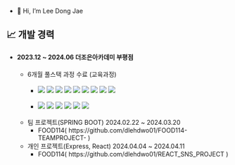 - 👋 Hi, I’m Lee Dong Jae

<div style= "text-align:left;">
    <h2 tabindex="-1" class="heading-element" dir="auto" >📈 개발 경력</h2>
  <ul>
            <li><h4>2023.12 ~ 2024.06 더조은아카데미 부평점</h4>
                <ul>                    
                    <li>6개월 풀스택 과정 수료 (교육과정)                        
                      <ul>
                          <br><li>
                          <img src="https://img.shields.io/badge/Java-007396?style=for-the-badge&logo=Java&logoColor=white">
                          <img src="https://img.shields.io/badge/Oracle-F80000?style=for-the-badge&logo=Oracle&logoColor=white">
                          <img src="https://img.shields.io/badge/MySQL-4479A1?style=for-the-badge&logo=MySQL&logoColor=white">
                          <img src="https://img.shields.io/badge/Spring Boot-6DB33F?style=for-the-badge&logo=Spring Boot&logoColor=white">
                          <img src="https://img.shields.io/badge/Node.js-339933?style=for-the-badge&logo=Node.js&logoColor=white">
                          <img src="https://img.shields.io/badge/Express-000000?style=for-the-badge&logo=Express&logoColor=white">
                          <img src="https://img.shields.io/badge/Amazon AWS-232F3E?style=for-the-badge&logo=Amazon AWS&logoColor=white">
                          <img src="https://img.shields.io/badge/Firebase-FFCA28?style=for-the-badge&logo=Firebase&logoColor=white">
                          <img src="https://img.shields.io/badge/Linux-FCC624?style=for-the-badge&logo=Linux&logoColor=white">
                          </li><br>
                        <li>
                          <img src="https://img.shields.io/badge/React-61DAFB?style=for-the-badge&logo=React&logoColor=white">         
                          <img src="https://img.shields.io/badge/Vue.js-4FC08D?style=for-the-badge&logo=Vue.js&logoColor=white">
                          <img src="https://img.shields.io/badge/Flutter-02569B?style=for-the-badge&logo=Flutter&logoColor=white">
                          <img src="https://img.shields.io/badge/HTML5-E34F26?style=for-the-badge&logo=HTML5&logoColor=white">
                          <img src="https://img.shields.io/badge/jQuery-0769AD?style=for-the-badge&logo=jQuery&logoColor=white">          
                          <img src="https://img.shields.io/badge/Javascript-F7DF1E?style=for-the-badge&logo=Javascript&logoColor=white">                     
                        </li>                        
                      </ul>
                    </li>                    
                </ul>
                <br>
                <ul>                    
                    <li>팀 프로젝트(SPRING BOOT) 2024.02.22 ~ 2024.03.20
                      <ul>
                          <li>FOOD114( https://github.com/dlehdwo01/FOOD114-TEAMPROJECT- )</li>                              
                      </ul>
                    </li>   
                    <li>개인 프로젝트(Express, React) 2024.04.04 ~ 2024.04.11
                      <ul>
                          <li>FOOD114( https://github.com/dlehdwo01/REACT_SNS_PROJECT )</li>     
                      </ul>
                    </li>  
                </ul>
            </li>           
        </ul>
</div>
<!---
dlehdwo01/dlehdwo01 is a ✨ special ✨ repository because its `README.md` (this file) appears on your GitHub profile.
You can click the Preview link to take a look at your changes.
--->
